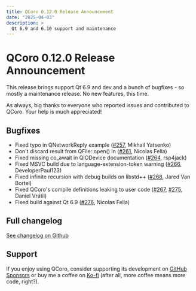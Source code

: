 ```yaml
---
title: QCoro 0.12.0 Release Announcement
date: "2025-04-03"
description: >
  Qt 6.9 and 6.10 support and maintenance
---
```


<!--
SPDX-FileCopyrightText: 2025 Daniel Vrátil <dvratil@kde.org>

SPDX-License-Identifier: GFDL-1.3-or-later
-->

# QCoro 0.12.0 Release Announcement

This release brings support Qt 6.9 and dev and a bunch of bugfixes - so mostly
a maintenance release. No new features, this time.

As always, big thanks to everyone who reported issues and contributed to QCoro.
Your help is much appreciated!

## Bugfixes

* Fixed typo in QNetworkReply example ([#257][pr257], Mikhail Yatsenko)
* Don't discard result from QFile::open() in ([#261][pr261], Nicolas Fella)
* Fixed missing co_await in QIODevice documentation ([#264][pr264], rsp4jack)
* Fixed MSVC build due to language-extension-token warning ([#266][pr266], DeveloperPaul123)
* Fixed infinite recursion with debug builds on libstd++ ([#268][pr268], Jared Van Bortel)
* Fixed QCoro's compile definitions leaking to user code ([#267][pr267], [#275][pr275], Daniel Vrátil)
* Fixed build against Qt 6.9 ([#276][pr276], Nicolas Fella)

## Full changelog

[See changelog on Github](https://github.com/danvratil/qcoro/releases/tag/v0.12.0)

## Support

If you enjoy using QCoro, consider supporting its development on [GitHub Sponsors][github-sponsors] or buy me a coffee
on [Ko-fi][kofi] (after all, more coffee means more code, right?).

[pr257]: https://github.com/qcoro/qcoro/pull/257
[pr261]: https://github.com/qcoro/qcoro/pull/261
[pr264]: https://github.com/qcoro/qcoro/pull/264
[pr266]: https://github.com/qcoro/qcoro/pull/266
[pr267]: https://github.com/qcoro/qcoro/pull/267
[pr268]: https://github.com/qcoro/qcoro/pull/268
[pr275]: https://github.com/qcoro/qcoro/pull/275
[pr276]: https://github.com/qcoro/qcoro/pull/276

[github-sponsors]: https://github.com/sponsors/danvratil
[kofi]: https://ko-fi.com/danvratil

